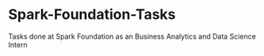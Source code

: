 # Spark-Foundation-Tasks
Tasks done at Spark Foundation as an Business Analytics and Data Science Intern
